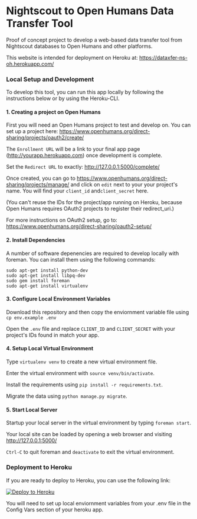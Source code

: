 # Nightscout to Open Humans Data Transfer Tool

Proof of concept project to develop a web-based data transfer tool from
Nightscout databases to Open Humans and other platforms.

This website is intended for deployment on Heroku at:
https://dataxfer-ns-oh.herokuapp.com/

### Local Setup and Development

To develop this tool, you can run this app locally by following the instructions below or by using the Heroku-CLI.

#### 1. Creating a project on Open Humans

First you will need an Open Humans project to test and develop on. You can set up a project here: https://www.openhumans.org/direct-sharing/projects/oauth2/create/

The `Enrollment URL` will be a link to your final app page (http://yourapp.herokuapp.com) once development is complete. 

Set the `Redirect URL` to exactly: http://127.0.0.1:5000/complete/

Once created, you can go to https://www.openhumans.org/direct-sharing/projects/manage/ and click on `edit` next to your your project's name. You will find your `client_id` and`client_secret` here.

(You can't reuse the IDs for the project/app running on Heroku, because
Open Humans requires OAuth2 projects to register their redirect_uri.)

For more instructions on OAuth2 setup, go to: https://www.openhumans.org/direct-sharing/oauth2-setup/

#### 2. Install Dependencies

A number of software depenencies are required to develop locally with foreman. You can install them using the following commands:

```sudo apt-get install rabbitmq-server
sudo apt-get install python-dev
sudo apt-get install libpq-dev
sudo gem install foreman
sudo apt-get install virtualenv
```

#### 3. Configure Local Environment Variables

Download this repository and then copy the enviornment variable file using `cp env.example .env`

Open the `.env` file and replace `CLIENT_ID` and `CLIENT_SECRET` with your project's IDs found in match your app. 

#### 4. Setup Local Virtual Environment

Type `virtualenv venv` to create a new virtual environment file.

Enter the virtual environment with `source venv/bin/activate`.

Install the requirements using `pip install -r requirements.txt`.

Migrate the data using `python manage.py migrate`.
 

#### 5. Start Local Server

Startup your local server in the virtual environment by typing `foreman start`.

Your local site can be loaded by opening a web browser and visiting http://127.0.0.1:5000/

`Ctrl-C` to quit foreman and `deactivate` to exit the virtual environment.

### Deployment to Heroku

If you are ready to deploy to Heroku, you can use the following link:

[![Deploy to Heroku][heroku-img]][heroku-url]

[heroku-img]: https://www.herokucdn.com/deploy/button.png
[heroku-url]: https://heroku.com/deploy

You will need to set up local enviornment variables from your .env file in the Config Vars section of your heroku app.
